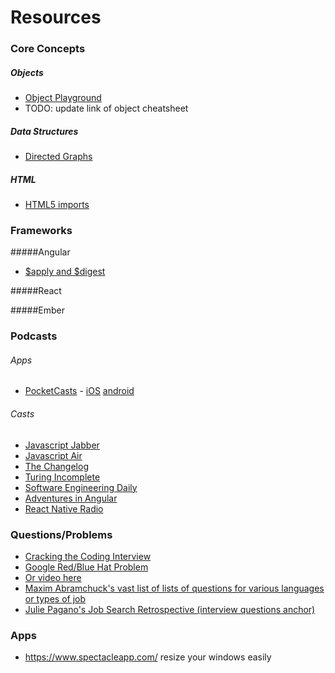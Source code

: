 # Resources

### Core Concepts
##### Objects		

* [Object Playground](http://www.objectplayground.com/)		
* TODO: update link of object cheatsheet		


##### Data Structures

* [Directed Graphs](http://algs4.cs.princeton.edu/42digraph/)

##### HTML
* [HTML5 imports](http://www.html5rocks.com/en/tutorials/webcomponents/imports/)

### Frameworks
#####Angular

* [$apply and $digest](http://www.sitepoint.com/understanding-angulars-apply-digest/)

#####React


#####Ember

### Podcasts
###### Apps
* [PocketCasts](https://play.pocketcasts.com/) - [iOS](https://itunes.apple.com/au/app/pocket-casts/id414834813?mt=8&ign-mpt=uo%3D4) [android](https://play.google.com/store/apps/details?id=au.com.shiftyjelly.pocketcasts&hl=en)
###### Casts
* [Javascript Jabber](https://devchat.tv/js-jabber/)
* [Javascript Air](http://javascriptair.com/)
* [The Changelog](https://changelog.com/)
* [Turing Incomplete](http://turing.cool/)
* [Software Engineering Daily](http://softwareengineeringdaily.com/)
* [Adventures in Angular](https://devchat.tv/adventures-in-angular)
* [React Native Radio](https://devchat.tv/react-native-radio)

### Questions/Problems

* [Cracking the Coding Interview](http://www.amazon.com/Cracking-Coding-Interview-6th-Programming/)		
* [Google Red/Blue Hat Problem](http://puzzles.nigelcoldwell.co.uk/thirtynine.htm)
* [Or video here](https://www.youtube.com/watch?v=N5vJSNXPEwA)		
* [Maxim Abramchuck's vast list of lists of questions for various languages or types of job](https://github.com/MaximAbramchuck/awesome-interviews)
* [Julie Pagano's Job Search Retrospective (interview questions anchor) ](http://juliepagano.com/blog/2015/08/15/job-search-retrospective/#interview-questions)

### Apps

* https://www.spectacleapp.com/ resize your windows easily
